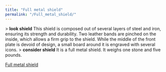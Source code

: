 ```yaml
---
title: "Full metal shield"
permalink: "/Full_metal_shield/"
---
```


\> **look shield**
This shield is composed out of several layers of steel and iron,
ensuring
its strength and durability. Two leather bands are pinched on the
inside,
which allows a firm grip to the shield. While the middle of the front
plate is
devoid of design, a small board around it is engraved with several
icons.
\> **consider shield**
It is a full metal shield.
It weighs one stone and five pounds.

[Full metal shield](Category:_Shields "wikilink")